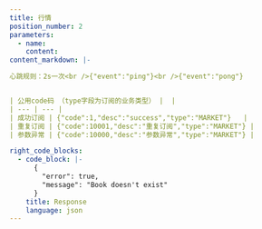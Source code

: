 ```yaml
---
title: 行情
position_number: 2
parameters:
  - name:
    content:
content_markdown: |-

心跳规则：2s一次<br />{"event":"ping"}<br />{"event":"pong"}


| 公用code码 （type字段为订阅的业务类型） |  |
| --- | --- |
| 成功订阅 | {"code":1,"desc":"success","type":"MARKET"}   |
| 重复订阅 | {"code":10001,"desc":"重复订阅","type":"MARKET"} |
| 参数异常 | {"code":10000,"desc":"参数异常","type":"MARKET"} |

right_code_blocks:
  - code_block: |-
      {
        "error": true,
        "message": "Book doesn't exist"
      }
    title: Response
    language: json
---
```

